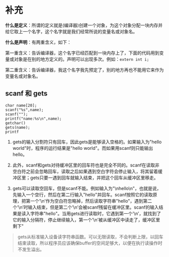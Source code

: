 # 补充

**什么是定义**：所谓的定义就是(编译器)创建一个对象，为这个对象分配一块内存并给它取上一个名字，这个名字就是我们经常所说的变量名或对象名。

**什么是声明**：有两重含义，如下：

第一重含义：告诉编译器，这个名字已经匹配到一块内存上了，下面的代码用到变量或对象是在别的地方定义的。声明可以出现多次。例如：`extern int i;`

第二重含义：告诉编译器，我这个名字我先预定了，别的地方再也不能用它来作为变量名或对象名。

## scanf 和 gets

```
char name[20];
scanf("%s",name);
scanf("");      
printf("name:%s\n",name);
getchar()
gets(name);
printf
```

1. gets的输入分割符只有回车，因此gets是能够读入空格的。如果输入为"hello world"时，程序的运行结果是"hello world"。而如果用scanf则只能输出hello。

2. 此外，scanf和gets对待缓冲区里的回车符也是完全不同的。scanf在读取非空白符之前会忽略回车，读取之后如果遇到空白字符会停止输入，将其留着缓冲区里；gets只要一遇到回车就输入结束，并把这个回车从缓冲区里移走。

3. gets可以读取空回车，但是scanf不能。例如输入为"\nhello\n"，也就是说，先输入一个空行，然后在第二行输入"hello"并回车。scanf按照它的读取原理，把第一个’\n’作为空白符忽略掉，然后读取字符串"hello"，遇到第二个’\n’时输入结束，但是第二个’\n’会被scanf残留在缓冲区里。scanf的输入结果是读入字符串"hello"。当用gets进行读取时，它遇到第一个’\n’，就找到了它的输入分隔符，停止继续输入，第一个’\n’被从缓冲区中读走了，缓冲区里剩下"

> gets从标准输入设备读字符串函数。可以无限读取，不会判断上限，以回车结束读取，所以程序员应该确保buffer的空间足够大，以便在执行读操作时不发生溢出。

